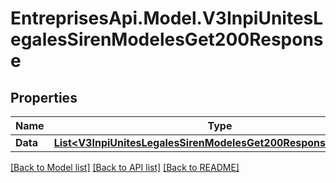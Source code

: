 # EntreprisesApi.Model.V3InpiUnitesLegalesSirenModelesGet200Response

## Properties

Name | Type | Description | Notes
------------ | ------------- | ------------- | -------------
**Data** | [**List&lt;V3InpiUnitesLegalesSirenModelesGet200ResponseDataInner&gt;**](V3InpiUnitesLegalesSirenModelesGet200ResponseDataInner.md) |  | 

[[Back to Model list]](../README.md#documentation-for-models) [[Back to API list]](../README.md#documentation-for-api-endpoints) [[Back to README]](../README.md)

